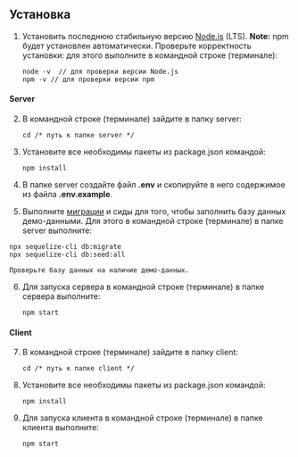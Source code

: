 ## Установка

1. Установить последнюю стабильную версию [Node.js](https://nodejs.org/en/ "Node.js") (LTS). **Note:** npm будет установлен автоматически. Проверьте корректность установки: для этого выполните в командной строке (терминале):

    ```
   node -v  // для проверки версии Node.js
   npm -v // для проверки версии npm
    ```
    

#### Server

2. В командной строке (терминале) зайдите в папку server:

    ```
    cd /* путь к папке server */
    ```

3. Установите все необходимы пакеты из package.json командой:

    ```
    npm install
    ```

4.  В папке server создайте файл **.env** и скопируйте в него содержимое из файла **.env.example**.
  
5. Выполните [миграции](http://docs.sequelizejs.com/manual/migrations.html#running-migrations "миграции") и сиды для того, чтобы заполнить базу данных демо-данными. Для этого в командной строке (терминале) в папке server выполните:

  ```
  npx sequelize-cli db:migrate
  npx sequelize-cli db:seed:all
  ```
    
	Проверьте базу данных на наличие демо-данных.

6. Для запуска сервера в командной строке (терминале) в папке сервера выполните:

    ```
    npm start
    ```
#### Client

7. В командной строке (терминале) зайдите в папку client:

    ```
    cd /* путь к папке client */
    ```

8. Установите все необходимы пакеты из package.json командой:

    ```
    npm install
    ```
9. Для запуска клиента в командной строке (терминале) в папке клиента выполните:

    ```
    npm start
    ```
